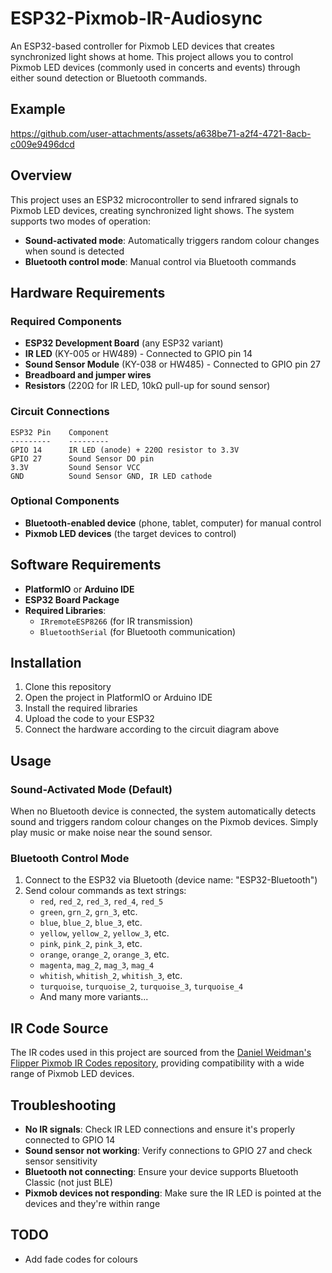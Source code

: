 # ESP32-Pixmob-IR-Audiosync

An ESP32-based controller for Pixmob LED devices that creates synchronized light shows at home. This project allows you to control Pixmob LED devices (commonly used in concerts and events) through either sound detection or Bluetooth commands.

## Example

https://github.com/user-attachments/assets/a638be71-a2f4-4721-8acb-c009e9496dcd


## Overview

This project uses an ESP32 microcontroller to send infrared signals to Pixmob LED devices, creating synchronized light shows. The system supports two modes of operation:
- **Sound-activated mode**: Automatically triggers random colour changes when sound is detected
- **Bluetooth control mode**: Manual control via Bluetooth commands

## Hardware Requirements

### Required Components
- **ESP32 Development Board** (any ESP32 variant)
- **IR LED** (KY-005 or HW489) - Connected to GPIO pin 14
- **Sound Sensor Module** (KY-038 or HW485) - Connected to GPIO pin 27
- **Breadboard and jumper wires**
- **Resistors** (220Ω for IR LED, 10kΩ pull-up for sound sensor)

### Circuit Connections

```
ESP32 Pin    Component
---------    ---------
GPIO 14      IR LED (anode) + 220Ω resistor to 3.3V
GPIO 27      Sound Sensor DO pin
3.3V         Sound Sensor VCC
GND          Sound Sensor GND, IR LED cathode
```

### Optional Components
- **Bluetooth-enabled device** (phone, tablet, computer) for manual control
- **Pixmob LED devices** (the target devices to control)

## Software Requirements

- **PlatformIO** or **Arduino IDE**
- **ESP32 Board Package**
- **Required Libraries**:
  - `IRremoteESP8266` (for IR transmission)
  - `BluetoothSerial` (for Bluetooth communication)

## Installation

1. Clone this repository
2. Open the project in PlatformIO or Arduino IDE
3. Install the required libraries
4. Upload the code to your ESP32
5. Connect the hardware according to the circuit diagram above

## Usage

### Sound-Activated Mode (Default)
When no Bluetooth device is connected, the system automatically detects sound and triggers random colour changes on the Pixmob devices. Simply play music or make noise near the sound sensor.

### Bluetooth Control Mode
1. Connect to the ESP32 via Bluetooth (device name: "ESP32-Bluetooth")
2. Send colour commands as text strings:
   - `red`, `red_2`, `red_3`, `red_4`, `red_5`
   - `green`, `grn_2`, `grn_3`, etc.
   - `blue`, `blue_2`, `blue_3`, etc.
   - `yellow`, `yellow_2`, `yellow_3`, etc.
   - `pink`, `pink_2`, `pink_3`, etc.
   - `orange`, `orange_2`, `orange_3`, etc.
   - `magenta`, `mag_2`, `mag_3`, `mag_4`
   - `whitish`, `whitish_2`, `whitish_3`, etc.
   - `turquoise`, `turquoise_2`, `turquoise_3`, `turquoise_4`
   - And many more variants...

## IR Code Source

The IR codes used in this project are sourced from the [Daniel Weidman's Flipper Pixmob IR Codes repository](https://github.com/danielweidman/flipper-pixmob-ir-codes), providing compatibility with a wide range of Pixmob LED devices.

## Troubleshooting

- **No IR signals**: Check IR LED connections and ensure it's properly connected to GPIO 14
- **Sound sensor not working**: Verify connections to GPIO 27 and check sensor sensitivity
- **Bluetooth not connecting**: Ensure your device supports Bluetooth Classic (not just BLE)
- **Pixmob devices not responding**: Make sure the IR LED is pointed at the devices and they're within range

## TODO

- Add fade codes for colours
